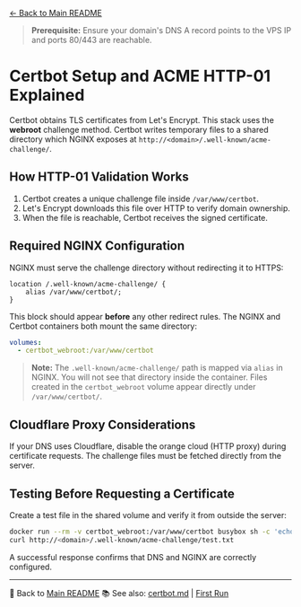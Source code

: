 [← Back to Main README](../README.md)

> **Prerequisite:** Ensure your domain's DNS A record points to the VPS IP and ports 80/443 are reachable.

# Certbot Setup and ACME HTTP-01 Explained

Certbot obtains TLS certificates from Let's Encrypt. This stack uses the **webroot** challenge method. Certbot writes temporary files to a shared directory which NGINX exposes at `http://<domain>/.well-known/acme-challenge/`.

## How HTTP-01 Validation Works

1. Certbot creates a unique challenge file inside `/var/www/certbot`.
2. Let's Encrypt downloads this file over HTTP to verify domain ownership.
3. When the file is reachable, Certbot receives the signed certificate.

## Required NGINX Configuration

NGINX must serve the challenge directory without redirecting it to HTTPS:

```nginx
location /.well-known/acme-challenge/ {
    alias /var/www/certbot/;
}
```

This block should appear **before** any other redirect rules. The NGINX and Certbot containers both mount the same directory:

```yaml
volumes:
  - certbot_webroot:/var/www/certbot
```

> **Note:** The `.well-known/acme-challenge/` path is mapped via `alias` in
> NGINX. You will not see that directory inside the container. Files created in
> the `certbot_webroot` volume appear directly under `/var/www/certbot/`.

## Cloudflare Proxy Considerations

If your DNS uses Cloudflare, disable the orange cloud (HTTP proxy) during certificate requests. The challenge files must be fetched directly from the server.

## Testing Before Requesting a Certificate

Create a test file in the shared volume and verify it from outside the server:

```bash
docker run --rm -v certbot_webroot:/var/www/certbot busybox sh -c 'echo hello > /var/www/certbot/test.txt'
curl http://<domain>/.well-known/acme-challenge/test.txt
```

A successful response confirms that DNS and NGINX are correctly configured.

---
🔗 Back to [Main README](../README.md)
📚 See also: [certbot.md](certbot.md) | [First Run](first-run.md)

